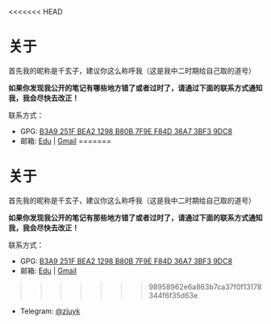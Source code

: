 <<<<<<< HEAD
# 关于

首先我的昵称是千玄子，建议你这么称呼我（这是我中二时期给自己取的道号）

**如果你发现我公开的笔记有哪些地方错了或者过时了，请通过下面的联系方式通知我，我会尽快去改正！**

联系方式：

- GPG: [B3A9 251F BEA2 1298 B80B 7F9E F84D 36A7 3BF3 9DC8](https://github.com/zjuyk.gpg)
- 邮箱: [Edu](mailto:zjuyk@zju.edu.cn) | [Gmail](mailto:ownbyzjuyk@gmail.com)
=======
# 关于

首先我的昵称是千玄子，建议你这么称呼我（这是我中二时期给自己取的道号）

**如果你发现我公开的笔记有那些地方错了或者过时了，请通过下面的联系方式通知我，我会尽快去改正！**

联系方式：

- GPG: [B3A9 251F BEA2 1298 B80B 7F9E F84D 36A7 3BF3 9DC8](https://github.com/zjuyk.gpg)
- 邮箱: [Edu](mailto:zjuyk@zju.edu.cn) | [Gmail](mailto:ownbyzjuyk@gmail.com)
>>>>>>> 98958962e6a863b7ca37f0f13178344f6f35d63e
- Telegram: [@zjuyk](https://t.m/zjuyk)